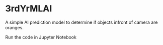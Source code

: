 # 3rdYrMLAI

A simple AI prediction model to determine if objects infront of camera are oranges.

Run the code in Jupyter Notebook
